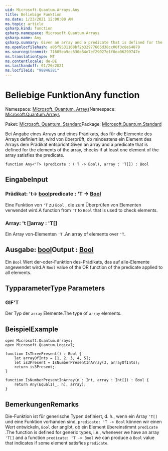 ```yaml
---
uid: Microsoft.Quantum.Arrays.Any
title: Beliebige Funktion
ms.date: 1/23/2021 12:00:00 AM
ms.topic: article
qsharp.kind: function
qsharp.namespace: Microsoft.Quantum.Arrays
qsharp.name: Any
qsharp.summary: Given an array and a predicate that is defined for the elements of the array, checks if at least one element of the array satisfies the predicate.
ms.openlocfilehash: a05f9531168bf2b32977665d38cc00f3c8e64879
ms.sourcegitcommit: 71605ea9cc630e84e7ef29027e1f0ea06299747e
ms.translationtype: MT
ms.contentlocale: de-DE
ms.lasthandoff: 01/26/2021
ms.locfileid: "98846281"
---
```

# <a name="any-function"></a><span data-ttu-id="598fe-102">Beliebige Funktion</span><span class="sxs-lookup"><span data-stu-id="598fe-102">Any function</span></span>

<span data-ttu-id="598fe-103">Namespace: [Microsoft. Quantum. Arrays](xref:Microsoft.Quantum.Arrays)</span><span class="sxs-lookup"><span data-stu-id="598fe-103">Namespace: [Microsoft.Quantum.Arrays](xref:Microsoft.Quantum.Arrays)</span></span>

<span data-ttu-id="598fe-104">Paket: [Microsoft. Quantum. Standard](https://nuget.org/packages/Microsoft.Quantum.Standard)</span><span class="sxs-lookup"><span data-stu-id="598fe-104">Package: [Microsoft.Quantum.Standard](https://nuget.org/packages/Microsoft.Quantum.Standard)</span></span>


<span data-ttu-id="598fe-105">Bei Angabe eines Arrays und eines Prädikats, das für die Elemente des Arrays definiert ist, wird von überprüft, ob mindestens ein Element des Arrays dem Prädikat entspricht.</span><span class="sxs-lookup"><span data-stu-id="598fe-105">Given an array and a predicate that is defined for the elements of the array, checks if at least one element of the array satisfies the predicate.</span></span>

```qsharp
function Any<'T> (predicate : ('T -> Bool), array : 'T[]) : Bool
```


## <a name="input"></a><span data-ttu-id="598fe-106">Eingabe</span><span class="sxs-lookup"><span data-stu-id="598fe-106">Input</span></span>

### <a name="predicate--t---bool"></a><span data-ttu-id="598fe-107">Prädikat: 't-> [bool](xref:microsoft.quantum.lang-ref.bool)</span><span class="sxs-lookup"><span data-stu-id="598fe-107">predicate : 'T -> [Bool](xref:microsoft.quantum.lang-ref.bool)</span></span>

<span data-ttu-id="598fe-108">Eine Funktion von `'T` zu `Bool` , die zum Überprüfen von Elementen verwendet wird.</span><span class="sxs-lookup"><span data-stu-id="598fe-108">A function from `'T` to `Bool` that is used to check elements.</span></span>


### <a name="array--t"></a><span data-ttu-id="598fe-109">Array: 't []</span><span class="sxs-lookup"><span data-stu-id="598fe-109">array : 'T[]</span></span>

<span data-ttu-id="598fe-110">Ein Array von-Elementen `'T` .</span><span class="sxs-lookup"><span data-stu-id="598fe-110">An array of elements over `'T`.</span></span>



## <a name="output--bool"></a><span data-ttu-id="598fe-111">Ausgabe: [bool](xref:microsoft.quantum.lang-ref.bool)</span><span class="sxs-lookup"><span data-stu-id="598fe-111">Output : [Bool](xref:microsoft.quantum.lang-ref.bool)</span></span>

<span data-ttu-id="598fe-112">Ein `Bool` Wert der-oder-Funktion des-Prädikats, das auf alle-Elemente angewendet wird.</span><span class="sxs-lookup"><span data-stu-id="598fe-112">A `Bool` value of the OR function of the predicate applied to all elements.</span></span>

## <a name="type-parameters"></a><span data-ttu-id="598fe-113">Typparameter</span><span class="sxs-lookup"><span data-stu-id="598fe-113">Type Parameters</span></span>

### <a name="t"></a><span data-ttu-id="598fe-114">GIF</span><span class="sxs-lookup"><span data-stu-id="598fe-114">'T</span></span>

<span data-ttu-id="598fe-115">Der Typ der `array` Elemente.</span><span class="sxs-lookup"><span data-stu-id="598fe-115">The type of `array` elements.</span></span>

## <a name="example"></a><span data-ttu-id="598fe-116">Beispiel</span><span class="sxs-lookup"><span data-stu-id="598fe-116">Example</span></span>

```qsharp
open Microsoft.Quantum.Arrays;
open Microsoft.Quantum.Logical;

function IsThreePresent() : Bool {
    let arrayOfInts = [1, 2, 3, 4, 5];
    let is3Present = IsNumberPresentInArray(3, arrayOfInts);
    return is3Present;
}

function IsNumberPresentInArray(n : Int, array : Int[]) : Bool {
    return Any(EqualI(_, n), array);
}
```

## <a name="remarks"></a><span data-ttu-id="598fe-117">Bemerkungen</span><span class="sxs-lookup"><span data-stu-id="598fe-117">Remarks</span></span>

<span data-ttu-id="598fe-118">Die-Funktion ist für generische Typen definiert, d. h., wenn ein Array `'T[]` und eine Funktion vorhanden sind, `predicate: 'T -> Bool` können wir einen Wert entwickeln, `Bool` der angibt, ob ein Element übereinstimmt `predicate` .</span><span class="sxs-lookup"><span data-stu-id="598fe-118">The function is defined for generic types, i.e., whenever we have an array `'T[]` and a function `predicate: 'T -> Bool` we can produce a `Bool` value that indicates if some element satisfies `predicate`.</span></span>